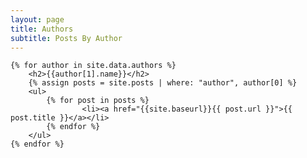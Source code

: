 ```yaml
---
layout: page
title: Authors
subtitle: Posts By Author
---
```

<section id="site-authors">

    {% for author in site.data.authors %}
        <h2>{{author[1].name}}</h2>
        {% assign posts = site.posts | where: "author", author[0] %}
        <ul>
            {% for post in posts %}
                    <li><a href="{{site.baseurl}}{{ post.url }}">{{ post.title }}</a></li>
            {% endfor %}
        </ul>
    {% endfor %}

</section>